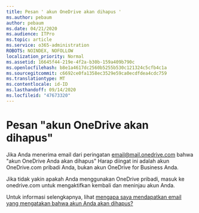 ```yaml
---
title: Pesan ' akun OneDrive akan dihapus '
ms.author: pebaum
author: pebaum
ms.date: 04/21/2020
ms.audience: ITPro
ms.topic: article
ms.service: o365-administration
ROBOTS: NOINDEX, NOFOLLOW
localization_priority: Normal
ms.assetid: 16645f44-219e-4f2a-b30b-159a409b790c
ms.openlocfilehash: b8e1a4617dc2560b5255b530c121324c5cfb4c1a
ms.sourcegitcommit: c6692ce0fa1358ec3529e59ca0ecdfdea4cdc759
ms.translationtype: MT
ms.contentlocale: id-ID
ms.lasthandoff: 09/14/2020
ms.locfileid: "47673320"
---
```

# <a name="onedrive-account-will-be-deleted-message"></a>Pesan "akun OneDrive akan dihapus"

Jika Anda menerima email dari peringatan email@mail.onedrive.com bahwa "akun OneDrive Anda akan dihapus" Harap diingat ini adalah akun OneDrive.com pribadi Anda, bukan akun OneDrive for Business Anda. 
  
Jika tidak yakin apakah Anda menggunakan OneDrive pribadi, masuk ke onedrive.com untuk mengaktifkan kembali dan meninjau akun Anda.
  
Untuk informasi selengkapnya, lihat [mengapa saya mendapatkan email yang mengatakan bahwa akun Anda akan dihapus?](https://go.microsoft.com/fwlink/?linkid=2036151&amp;clcid=0x409)
  

